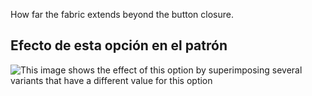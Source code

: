 How far the fabric extends beyond the button closure.

## Efecto de esta opción en el patrón

![This image shows the effect of this option by superimposing several variants that have a different value for this option](jaeger_frontoverlap_sample.svg "Effect of this option on the pattern")
